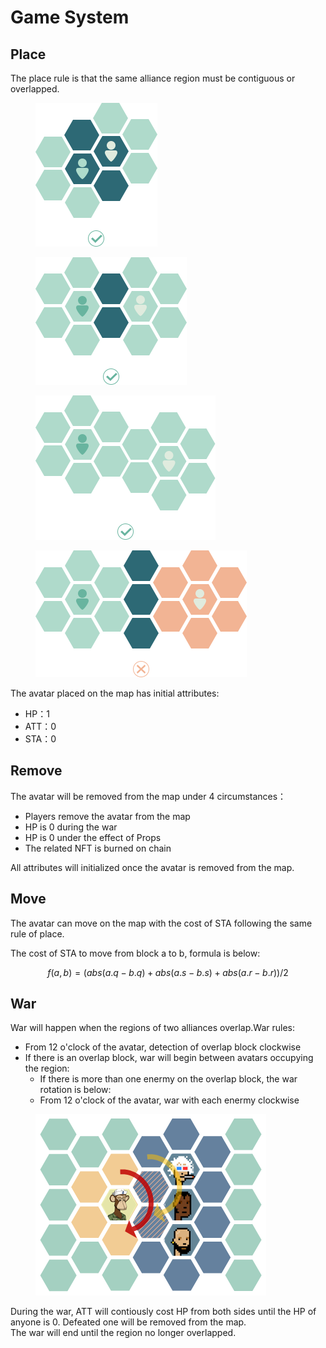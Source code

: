 # Game System

## Place

The place rule is that the same alliance region must be contiguous or overlapped.

<div>

<figure><img src="../.gitbook/assets/PLACE-1.png" alt=""><figcaption></figcaption></figure>

 

<figure><img src="../.gitbook/assets/pLACE-2.png" alt=""><figcaption></figcaption></figure>

 

<figure><img src="../.gitbook/assets/PLACE-3.png" alt=""><figcaption></figcaption></figure>

 

<figure><img src="../.gitbook/assets/PLACE-4.png" alt=""><figcaption></figcaption></figure>

</div>

The avatar placed on the map has initial attributes:

* HP：1
* ATT：0
* STA：0

## Remove

The avatar will be removed from the map under 4 circumstances：

* Players remove the avatar from the map
* HP is 0 during the war
* HP is 0 under the effect of Props
* The related NFT is burned on chain

All attributes will initialized once the avatar is removed from the map.

## Move

The avatar can move on the map with the cost of STA following the same rule of place.&#x20;

The cost of STA to move from block a to b, formula is below:

&#x20;$$f(a, b) = (abs(a.q - b.q) + abs(a.s - b.s) + abs(a.r - b.r))/2$$

## War

War will happen when the regions of two alliances overlap.War rules:

* From 12 o'clock of the avatar, detection of overlap block clockwise
* If there is an overlap block, war will begin between avatars occupying the region:
  * If there is more than one enermy on the overlap block, the war rotation is below:
  * From 12 o'clock of the avatar, war with each enermy clockwise

<figure><img src="../.gitbook/assets/War.png" alt=""><figcaption></figcaption></figure>

During the war, ATT will contiously cost HP from both sides until the HP of anyone is 0. Defeated one will be removed from the map.\
The war will end until the region no longer overlapped.
